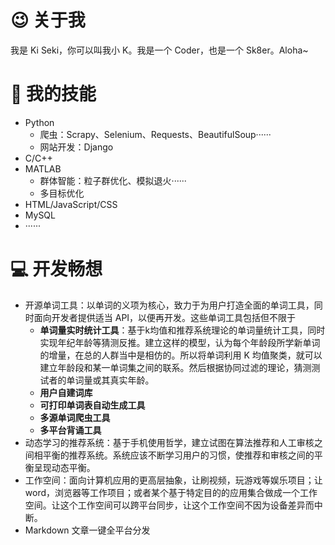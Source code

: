 # 😉 关于我

我是 Ki Seki，你可以叫我小 K。我是一个 Coder，也是一个 Sk8er。Aloha~

# 🔧 我的技能

- Python
  - 爬虫：Scrapy、Selenium、Requests、BeautifulSoup······
  - 网站开发：Django
- C/C++
- MATLAB
  - 群体智能：粒子群优化、模拟退火······
  - 多目标优化
- HTML/JavaScript/CSS
- MySQL
- ······

# 💻 开发畅想

- 开源单词工具：以单词的义项为核心，致力于为用户打造全面的单词工具，同时面向开发者提供适当 API，以便再开发。这些单词工具包括但不限于
  - **单词量实时统计工具**：基于k均值和推荐系统理论的单词量统计工具，同时实现年纪年龄等猜测反推。建立这样的模型，认为每个年龄段所学新单词的增量，在总的人群当中是相仿的。所以将单词利用 K 均值聚类，就可以建立年龄段和某一单词集之间的联系。然后根据协同过滤的理论，猜测测试者的单词量或其真实年龄。
  - **用户自建词库**
  - **可打印单词表自动生成工具**
  - **多源单词爬虫工具**
  - **多平台背诵工具**
- 动态学习的推荐系统：基于手机使用哲学，建立试图在算法推荐和人工审核之间相平衡的推荐系统。系统应该不断学习用户的习惯，使推荐和审核之间的平衡呈现动态平衡。
- 工作空间：面向计算机应用的更高层抽象，让刷视频，玩游戏等娱乐项目；让 word，浏览器等工作项目；或者某个基于特定目的的应用集合做成一个工作空间。让这个工作空间可以跨平台同步，让这个工作空间不因为设备差异而中断。
- Markdown 文章一键全平台分发
